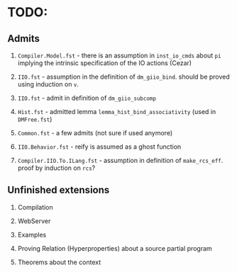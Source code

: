 # TODO:

## Admits
1. `Compiler.Model.fst` - there is an assumption in `inst_io_cmds` about `pi`
   implying the intrinsic specification of the IO actions (Cezar)

2. `IIO.fst` - assumption in the definition of `dm_giio_bind`.
   should be proved using induction on `v`.

3. `IIO.fst` - admit in definition of `dm_giio_subcomp`

4. `Hist.fst` - admitted lemma `lemma_hist_bind_associativity` (used in `DMFree.fst`)

5. `Common.fst` - a few admits (not sure if used anymore)

6. `IIO.Behavior.fst` - reify is assumed as a ghost function

7. `Compiler.IIO.To.ILang.fst` - assumption in definition of `make_rcs_eff`.
   proof by induction on `rcs`?


## Unfinished extensions
1. Compilation

2. WebServer

3. Examples

4. Proving Relation (Hyperproperties) about a source partial program

5. Theorems about the context